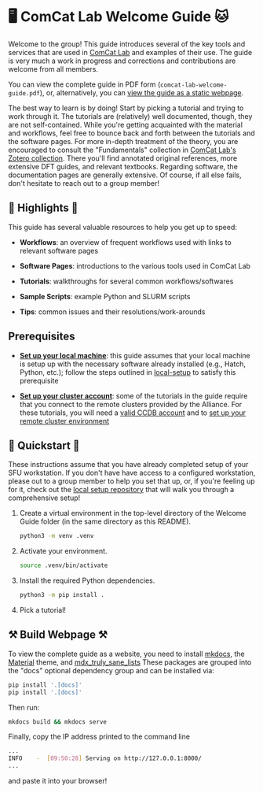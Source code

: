 # 🖥 ComCat Lab Welcome Guide 🐱

Welcome to the group! This guide introduces several of the key tools and services
that are used in [ComCat Lab][comcat-lab] and examples of their use. The guide is very much a work in progress and corrections and contributions are welcome from all members.

You can view the complete guide in PDF form (`comcat-lab-welcome-guide.pdf`), or,
alternatively, you can [view the guide as a static webpage](#-build-webpage-).

The best way to learn is by doing! Start by picking a tutorial and trying to work
through it. The tutorials are (relatively) well documented, though, they are not
self-contained. While you're getting acquainted with the material and workflows,
feel free to bounce back and forth between the tutorials and the software pages.
For more in-depth treatment of the theory, you are encouraged to consult the
"Fundamentals" collection in [ComCat Lab's Zotero collection][zotero-collection].
There you'll find annotated original references, more extensive DFT guides, and relevant
textbooks. Regarding software, the documentation pages are generally extensive. Of course,
if all else fails, don't hesitate to reach out to a group member!

## 🌟 Highlights 🌟

This guide has several valuable resources to help you get up to speed:

- **Workflows**: an overview of frequent workflows used with links to relevant software pages

- **Software Pages**: introductions to the various tools used in ComCat Lab

- **Tutorials**: walkthroughs for several common workflows/softwares

- **Sample Scripts**: example Python and SLURM scripts

- **Tips**: common issues and their resolutions/work-arounds

## Prerequisites

- [**Set up your local machine**][local-setup]: this guide assumes that your local machine
  is setup up with the necessary software already installed (e.g., Hatch, Python, etc.);
  follow the steps outlined in [local-setup][local-setup] to satisfy this prerequisite

- [**Set up your cluster account**][cluster-setup]: some of the tutorials in the guide
  require that you connect to the remote clusters provided by the Alliance. For these
  tutorials, you will need a [valid CCDB account](docs/sources/tutorials/ccdb.md) and to
  [set up your remote cluster environment][cluster-setup]

## :rocket: Quickstart :rocket:

These instructions assume that you have already completed setup of your SFU
workstation. If you don't have have access to a configured workstation, please out to a
group member to help you set that up, or, if you're feeling up for it, check out
the [local setup repository][local-setup] that will walk you through a comprehensive
setup!

1. Create a virtual environment in the top-level directory of the Welcome Guide folder
(in the same directory as this README).

    ```bash
    python3 -m venv .venv
    ```

2. Activate your environment.

    ```bash
    source .venv/bin/activate
    ```

3. Install the required Python dependencies.

    ```bash
    python3 -m pip install .
    ```

4. Pick a tutorial!

## ⚒ Build Webpage ⚒

To view the complete guide as a website, you need to install [mkdocs][mkdocs],
the [Material][material] theme, and [mdx_truly_sane_lists][mdx-truly-sane-lists]
These packages are grouped into the "docs" optional dependency group and can be
installed via:

```bash
pip install '.[docs]'
pip install '.[docs]'
```

Then run:

```bash
mkdocs build && mkdocs serve
```

Finally, copy the IP address printed to the command line

```bash
...
INFO    -  [09:50:28] Serving on http://127.0.0.1:8000/
...
```

and paste it into your browser!

[mkdocs]: https://www.mkdocs.org/user-guide/
[zotero-collection]: https://www.zotero.org/groups/5526800/comcat_lab/library
[local-setup]: https://github.com/ComCatLab/local-setup
[cluster-setup]: https://github.com/ComCatLab/cluster-setup
[comcat-lab]: https://www.siahrostamilab.com
[material]: https://github.com/squidfunk/mkdocs-material
[mdx-truly-sane-lists]: https://github.com/radude/mdx_truly_sane_lists
[mdx-truly-sane-lists]: https://github.com/radude/mdx_truly_sane_lists
